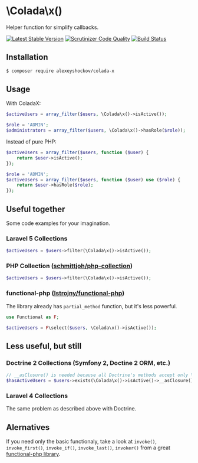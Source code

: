 # \Colada\x()

Helper function for simplify callbacks.

[![Latest Stable Version](https://poser.pugx.org/alexeyshockov/colada-x/v/stable)](https://packagist.org/packages/alexeyshockov/colada-x)
[![Scrutinizer Code Quality](https://scrutinizer-ci.com/g/alexeyshockov/colada-x/badges/quality-score.png?b=master)](https://scrutinizer-ci.com/g/alexeyshockov/colada-x/?branch=master)
[![Build Status](https://api.travis-ci.org/alexeyshockov/colada-x.svg?branch=master)](http://travis-ci.org/alexeyshockov/colada-x)

## Installation

```bash
$ composer require alexeyshockov/colada-x
```

## Usage

With ColadaX:
```php
$activeUsers = array_filter($users, \Colada\x()->isActive());
```
```php
$role = 'ADMIN';
$administrators = array_filter($users, \Colada\x()->hasRole($role));
```

Instead of pure PHP:
```php
$activeUsers = array_filter($users, function ($user) {
    return $user->isActive();
});
```
```php
$role = 'ADMIN';
$activeUsers = array_filter($users, function ($user) use ($role) {
    return $user->hasRole($role);
});
```

## Useful together

Some code examples for your imagination.

### Laravel 5 Collections

```php
$activeUsers = $users->filter(\Colada\x()->isActive());
```

### PHP Collection ([schmittjoh/php-collection](https://github.com/schmittjoh/php-collection/))

```php
$activeUsers = $users->filter(\Colada\x()->isActive());
```

### functional-php ([lstrojny/functional-php](https://github.com/lstrojny/functional-php))

The library already has `partial_method` function, but it's less powerful.

```php
use Functional as F;

$activeUsers = F\select($users, \Colada\x()->isActive());
```

## Less useful, but still

### Doctrine 2 Collections (Symfony 2, Doctine 2 ORM, etc.)

```php
// __asClosure() is needed because all Doctrine's methods accept only \Closure instances :(
$hasActiveUsers = $users->exists(\Colada\x()->isActive()->__asClosure());
```

### Laravel 4 Collections

The same problem as described above with Doctrine.

## Alernatives

If you need only the basic functionaly, take a look at `invoke()`, `invoke_first()`, `invoke_if()`, `invoke_last()`, 
`invoker()` from a great [functional-php library](https://github.com/lstrojny/functional-php).
